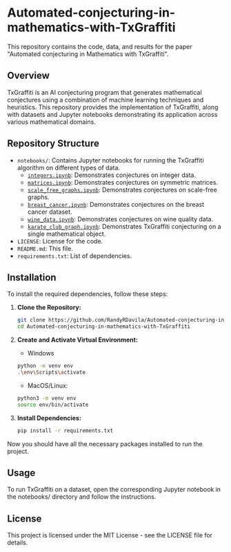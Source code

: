 # Automated-conjecturing-in-mathematics-with-TxGraffiti

This repository contains the code, data, and results for the paper "Automated conjecturing in Mathematics with TxGraffiti".

## Overview

TxGraffiti is an AI conjecturing program that generates mathematical conjectures using a combination of machine learning techniques and heuristics. This repository provides the implementation of TxGraffiti, along with datasets and Jupyter notebooks demonstrating its application across various mathematical domains.

## Repository Structure

- `notebooks/`: Contains Jupyter notebooks for running the TxGraffiti algorithm on different types of data.
  - [`integers.ipynb`](https://colab.research.google.com/github/RandyRDavila/AI-discovery-in-mathematics-with-TxGraffiti/blob/main/notebooks/integers.ipynb): Demonstrates conjectures on integer data.
  - [`matrices.ipynb`](https://colab.research.google.com/github/RandyRDavila/AI-discovery-in-mathematics-with-TxGraffiti/blob/main/notebooks/matrices.ipynb): Demonstrates conjectures on symmetric matrices.
  - [`scale_free_graphs.ipynb`](https://colab.research.google.com/github/RandyRDavila/AI-discovery-in-mathematics-with-TxGraffiti/blob/main/notebooks/scale_free_graphs.ipynb): Demonstrates conjectures on scale-free graphs.
  - [`breast_cancer.ipynb`](https://colab.research.google.com/github/RandyRDavila/AI-discovery-in-mathematics-with-TxGraffiti/blob/main/notebooks/breast_cancer.ipynb): Demonstrates conjectures on the breast cancer dataset.
  - [`wine_data.ipynb`](https://colab.research.google.com/github/RandyRDavila/AI-discovery-in-mathematics-with-TxGraffiti/blob/main/notebooks/wine_data.ipynb): Demonstrates conjectures on wine quality data.
  - [`karate_club_graph.ipynb`](https://colab.research.google.com/github/RandyRDavila/AI-discovery-in-mathematics-with-TxGraffiti/blob/main/notebooks/karate_club_graph.ipynb): Demonstrates TxGraffiti conjecturing on a single mathematical object.
- `LICENSE`: License for the code.
- `README.md`: This file.
- `requirements.txt`: List of dependencies.

## Installation

To install the required dependencies, follow these steps:

1. **Clone the Repository:**
   ```bash
   git clone https://github.com/RandyRDavila/Automated-conjecturing-in-mathematics-with-TxGraffiti.git
   cd Automated-conjecturing-in-mathematics-with-TxGraffiti
   ```

2. **Create and Activate Virtual Environment:**
    * Windows
    ```bash
    python -m venv env
    .\env\Scripts\activate
    ```
    * MacOS/Linux:
    ```bash
    python3 -m venv env
    source env/bin/activate
    ```

3. **Install Dependencies:**
    ```bash
    pip install -r requirements.txt
    ```
Now you should have all the necessary packages installed to run the project.

## Usage

To run TxGraffiti on a dataset, open the corresponding Jupyter notebook in the notebooks/ directory and follow the instructions.


## License

This project is licensed under the MIT License - see the LICENSE file for details.
